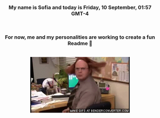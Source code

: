 


<div align="center">
<h3 >My name is Sofia and today is Friday, 10 September, 01:57 GMT-4</h3><br>
<h3 >For now, me and my personalities are working to create a fun Readme 👋
</h3><br>
<img src='img/dwight.gif' alt='working...'/>
</div>
